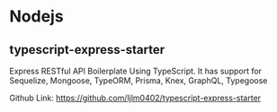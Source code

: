 # Nodejs

## typescript-express-starter
Express RESTful API Boilerplate Using TypeScript. It has support for Sequelize, Mongoose, TypeORM, Prisma, Knex, GraphQL, Typegoose

Github Link: https://github.com/ljlm0402/typescript-express-starter
